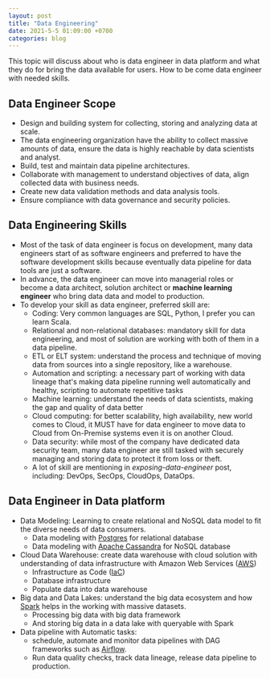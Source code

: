 ```yaml
---
layout: post
title: "Data Engineering"
date: 2021-5-5 01:09:00 +0700
categories: blog
---
```


This topic will discuss about who is data engineer in data platform and what they do for bring the data available for users. How to be come data engineer with needed skills.

## Data Engineer Scope

- Design and building system for collecting, storing and analyzing data at scale.
- The data engineering organization have the ability to collect massive amounts of data, ensure the data is highly reachable by data scientists and analyst.
- Build, test and maintain data pipeline architectures.
- Collaborate with management to understand objectives of data, align collected data with business needs.
- Create new data validation methods and data analysis tools.
- Ensure compliance with data governance and security policies.

## Data Engineering Skills

- Most of the task of data engineer is focus on development, many data engineers start of as software engineers and preferred to have the software development skills because eventually data pipeline for data tools are just a software.
- In advance, the data engineer can move into managerial roles or become a data architect, solution architect or **machine learning engineer** who bring data data and model to production.
- To develop your skill as data engineer, preferred skill are:
  - Coding: Very common languages are SQL, Python, I prefer you can learn Scala.
  - Relational and non-relational databases: mandatory skill for data engineering, and most of solution are working with both of them in a data pipeline.
  - ETL or ELT system: understand the process and technique of moving data from sources into a single repository, like a warehouse.
  - Automation and scripting: a necessary part of working with data lineage that's making data pipeline running well automatically and healthy, scripting to automate repetitive tasks
  - Machine learning: understand the needs of data scientists, making the gap and quality of data better
  - Cloud computing: for better scalability, high availability, new world comes to Cloud, it MUST have for data engineer to move data to Cloud from On-Premise systems even it is on another Cloud.
  - Data security: while most of the company have dedicated data security team, many data engineer are still tasked with securely managing and storing data to protect it from loss or theft.
  - A lot of skill are mentioning in _exposing-data-engineer_ post, including: DevOps, SecOps, CloudOps, DataOps.

## Data Engineer in Data platform

- Data Modeling: Learning to create relational and NoSQL data model to fit the diverse needs of data consumers.
  - Data modeling with [Postgres](https://www.postgresql.org) for relational database
  - Data modeling with [Apache Cassandra](https://cassandra.apache.org/_/index.html) for NoSQL database
- Cloud Data Warehouse: create data warehouse with cloud solution with understanding of data infrastructure with Amazon Web Services ([AWS](https://aws.amazon.com/console/))
  - Infrastructure as Code ([IaC](https://en.wikipedia.org/wiki/Infrastructure_as_code))
  - Database infrastructure
  - Populate data into data warehouse
- Big data and Data Lakes: understand the big data ecosystem and how [Spark](https://spark.apache.org) helps in the working with massive datasets.
  - Processing big data with big data framework
  - And storing big data in a data lake with queryable with Spark
- Data pipeline with Automatic tasks:
  - schedule, automate and monitor data pipelines with DAG frameworks such as [Airflow](https://airflow.apache.org).
  - Run data quality checks, track data lineage, release data pipeline to production.
